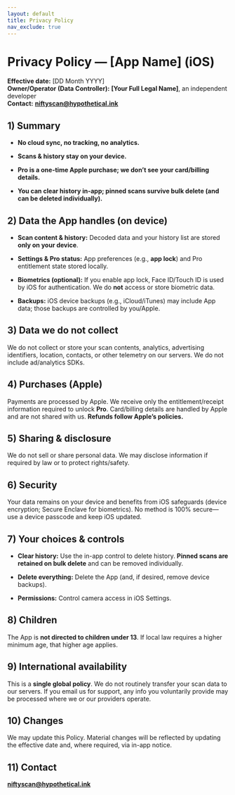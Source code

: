 ```yaml
---
layout: default
title: Privacy Policy
nav_exclude: true
---
```


# Privacy Policy — [App Name] (iOS)

**Effective date:** [DD Month YYYY]  
**Owner/Operator (Data Controller):** **[Your Full Legal Name]**, an independent developer  
**Contact:** **niftyscan@hypothetical.ink**

## 1) Summary

- **No cloud sync, no tracking, no analytics.**
    
- **Scans & history stay on your device.**
    
- **Pro is a one-time Apple purchase; we don’t see your card/billing details.**
    
- **You can clear history in-app; pinned scans survive bulk delete (and can be deleted individually).**
    

## 2) Data the App handles (on device)

- **Scan content & history:** Decoded data and your history list are stored **only on your device**.
    
- **Settings & Pro status:** App preferences (e.g., **app lock**) and Pro entitlement state stored locally.
    
- **Biometrics (optional):** If you enable app lock, Face ID/Touch ID is used by iOS for authentication. We do **not** access or store biometric data.
    
- **Backups:** iOS device backups (e.g., iCloud/iTunes) may include App data; those backups are controlled by you/Apple.
    

## 3) Data we do **not** collect

We do not collect or store your scan contents, analytics, advertising identifiers, location, contacts, or other telemetry on our servers. We do not include ad/analytics SDKs.

## 4) Purchases (Apple)

Payments are processed by Apple. We receive only the entitlement/receipt information required to unlock **Pro**. Card/billing details are handled by Apple and are not shared with us. **Refunds follow Apple’s policies.**

## 5) Sharing & disclosure

We do not sell or share personal data. We may disclose information if required by law or to protect rights/safety.

## 6) Security

Your data remains on your device and benefits from iOS safeguards (device encryption; Secure Enclave for biometrics). No method is 100% secure—use a device passcode and keep iOS updated.

## 7) Your choices & controls

- **Clear history:** Use the in-app control to delete history. **Pinned scans are retained on bulk delete** and can be removed individually.
    
- **Delete everything:** Delete the App (and, if desired, remove device backups).
    
- **Permissions:** Control camera access in iOS Settings.
    

## 8) Children

The App is **not directed to children under 13**. If local law requires a higher minimum age, that higher age applies.

## 9) International availability

This is a **single global policy**. We do not routinely transfer your scan data to our servers. If you email us for support, any info you voluntarily provide may be processed where we or our providers operate.

## 10) Changes

We may update this Policy. Material changes will be reflected by updating the effective date and, where required, via in-app notice.

## 11) Contact

**niftyscan@hypothetical.ink**

